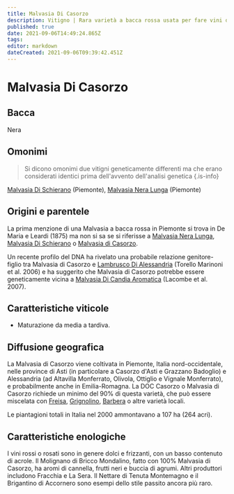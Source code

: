 ```yaml
---
title: Malvasia Di Casorzo
description: Vitigno | Rara varietà a bacca rossa usata per fare vini dolci e spumanti in Piemonte.
published: true
date: 2021-09-06T14:49:24.865Z
tags: 
editor: markdown
dateCreated: 2021-09-06T09:39:42.451Z
---
```


# Malvasia Di Casorzo

## Bacca
Nera

## Omonimi
> Si dicono omonimi due vitigni geneticamente differenti ma che erano considerati identici prima dell'avvento dell'analisi genetica
{.is-info}

[Malvasia Di Schierano](/vitigni/Italia/malvasia-di-schierano) (Piemonte), [Malvasia Nera Lunga](/vitigni/Italia/malvasia-nera-lunga) (Piemonte)

## Origini e parentele
La prima menzione di una Malvasia a bacca rossa in Piemonte si trova in De Maria e Leardi (1875) ma non si sa se si riferisse a [Malvasia Nera Lunga](/vitigni/Italia/malvasia-nera-lunga), [Malvasia Di Schierano](/vitigni/Italia/malvasia-di-schierano) o [Malvasia di Casorzo](/vitigni/Italia/malvasia-di-casorzo).

Un recente profilo del DNA ha rivelato una probabile relazione genitore-figlio tra Malvasia di Casorzo e [Lambrusco Di Alessandria](/vitigni/Italia/lambrusco-di-alessandria) (Torello Marinoni et al. 2006) e ha suggerito che Malvasia di Casorzo potrebbe essere geneticamente vicina a [Malvasia Di Candia Aromatica](/vitigni/Italia/malvasia-di-candia-aromatica) (Lacombe et al. 2007).
 
[^1]: Boursiquot [2009]

## Caratteristiche viticole
- Maturazione da media a tardiva.

## Diffusione geografica
La Malvasia di Casorzo viene coltivata in Piemonte, Italia nord-occidentale, nelle province di Asti (in particolare a Casorzo d'Asti e Grazzano Badoglio) e Alessandria (ad Altavilla Monferrato, Olivola, Ottiglio e Vignale Monferrato), e probabilmente anche in Emilia-Romagna. La DOC Casorzo o Malvasia di Casorzo richiede un minimo del 90% di questa varietà, che può essere miscelata con [Freisa](/vitigni/Italia/freisa), [Grignolino](/vitigni/Italia/grignolino), [Barbera](/vitigni/Italia/barbera) o altre varietà locali.

Le piantagioni totali in Italia nel 2000 ammontavano a 107 ha (264 acri).

## Caratteristiche enologiche
 I vini rossi o rosati sono in genere dolci e frizzanti, con un basso contenuto di acrole. Il Molignano di Bricco Mondalino, fatto con 100% Malvasia di Casorzo, ha aromi di cannella, frutti neri e buccia di agrumi. Altri produttori includono Fracchia e La Sera. Il Nettare di Tenuta Montemagno e il Brigantino di Accornero sono esempi dello stile passito ancora più raro.